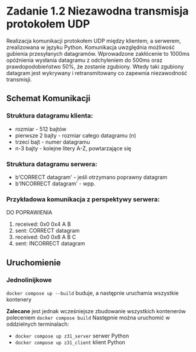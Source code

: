 # Zadanie 1.2 Niezawodna transmisja protokołem UDP

Realizacja komunikacji protokołem UDP między klientem, a serwerem, zrealizowana w języku Python. Komunikacja uwzględnia możliwość gubienia przesyłanych datagramów. Wprowadzone zakłócenie to 1000ms opóźnienia wysłania datagramu z odchyleniem do 500ms oraz prawdopodobieństwo 50%, że zostanie zgubiony. Wtedy taki zgubiony datagram jest wykrywany i retransmitowany co zapewnia niezawodność transmisji.

## Schemat Komunikacji

### Struktura datagramu klienta:
- rozmiar - 512 bajtów
- pierwsze 2 bajty - rozmiar całego datagramu (n)
- trzeci bajt - numer datagramu
- n-3 bajty - kolejne litery A-Z, powtarzające się

### Struktura datagramu serwera:
- b'CORRECT datagram' - jeśli otrzymano poprawny datagram
- b'INCORRECT datagram' - wpp.

### Przykładowa komunikacja z perspektywy serwera:
DO POPRAWIENIA

1. received: 0x0 0x4 A B
2. sent: CORRECT datagram
3. received: 0x0 0x8 A B C
4. sent: INCORRECT datagram


## Uruchomienie

### Jednolinijkowe
`docker compose up --build` buduje, a następnie uruchamia wszystkie kontenery

**Zalecane** jest jednak wcześniejsze zbudowanie wszystkich kontenerów poleceniem `docker compose build`
Następnie można uruchomić w oddzielnych terminalach:
- `docker compose up z31_server` serwer Python
- `docker compose up z31_client` klient Python
